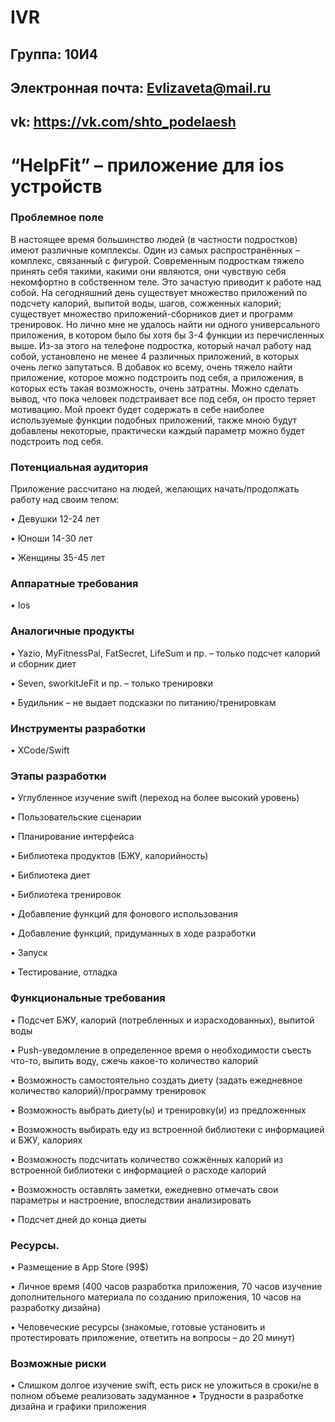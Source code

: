 # IVR
## Группа: 10И4  

## Электронная почта: Evlizaveta@mail.ru 

## vk: https://vk.com/shto_podelaesh 

# “HelpFit” – приложение для ios устройств  

### Проблемное поле  

В настоящее время большинство людей (в частности подростков) имеют различные комплексы. Один из самых распространённых – комплекс, связанный с фигурой. Современным подросткам тяжело принять себя такими, какими они являются, они чувствую себя некомфортно в собственном теле. Это зачастую приводит к работе над собой. 
На сегодняшний день существует множество приложений по подсчету калорий, выпитой воды, шагов, сожженных калорий; существует множество приложений-сборников диет и программ тренировок. Но лично мне не удалось найти ни одного универсального приложения, в котором было бы хотя бы 3-4 функции из перечисленных выше. Из-за этого на телефоне подростка, который начал работу над собой, установлено не менее 4 различных приложений, в которых очень легко запутаться. В добавок ко всему, очень тяжело найти приложение, которое можно подстроить под себя, а приложения, в которых есть такая возможность, очень затратны. Можно сделать вывод, что пока человек подстраивает все под себя, он просто теряет мотивацию. Мой проект будет содержать в себе наиболее используемые функции подобных приложений, также мною будут добавлены некоторые, практически каждый параметр можно будет подстроить под себя.  

### Потенциальная аудитория  

Приложение рассчитано на людей, желающих начать/продолжать работу над своим телом:  

•	Девушки 12-24 лет  

•	Юноши 14-30 лет  

•	Женщины 35-45 лет 


### Аппаратные требования  

•	Ios  

### Аналогичные продукты  


•	Yazio, MyFitnessPal, FatSecret, LifeSum и пр. – только подсчет калорий и сборник диет  

•	Seven, sworkitJeFit и пр. – только тренировки  

•	Будильник – не выдает подсказки по питанию/тренировкам  

### Инструменты разработки  

•	XCode/Swift  

### Этапы разработки  

•	Углубленное изучение swift (переход на более высокий уровень)  

•	Пользовательские сценарии  

•	Планирование интерфейса  

•	Библиотека продуктов (БЖУ, калорийность)  

•	Библиотека диет  

•	Библиотека тренировок  

•	Добавление функций для фонового использования  

•	Добавление функций, придуманных в ходе разработки  

•	Запуск  

•	Тестирование, отладка 

### Функциональные требования  


•	Подсчет БЖУ, калорий (потребленных и израсходованных), выпитой воды  

•	Push-уведомление в определенное время о необходимости съесть что-то, выпить воду, сжечь какое-то количество калорий  

•	Возможность самостоятельно создать диету (задать ежедневное количество калорий)/программу тренировок  

•	Возможность выбрать диету(ы) и тренировку(и) из предложенных  

•	Возможность выбирать еду из встроенной библиотеки с информацией и БЖУ, калориях  

•	Возможность подсчитать количество сожжённых калорий из встроенной библиотеки с информацией о расходе калорий  

•	Возможность оставлять заметки, ежедневно отмечать свои параметры и настроение, впоследствии анализировать  

•	Подсчет дней до конца диеты  


### Ресурсы. 


•	Размещение в App Store (99$)  

•	Личное время (400 часов разработка приложения, 70 часов изучение дополнительного материала по созданию приложения, 10 часов на разработку дизайна)  

•	Человеческие ресурсы (знакомые, готовые установить и протестировать приложение, ответить на вопросы – до 20 минут)  

### Возможные риски  

•	Слишком долгое изучение swift, есть риск не уложиться в сроки/не в полном объеме реализовать задуманное
• Трудности в разработке дизайна и графики приложения
